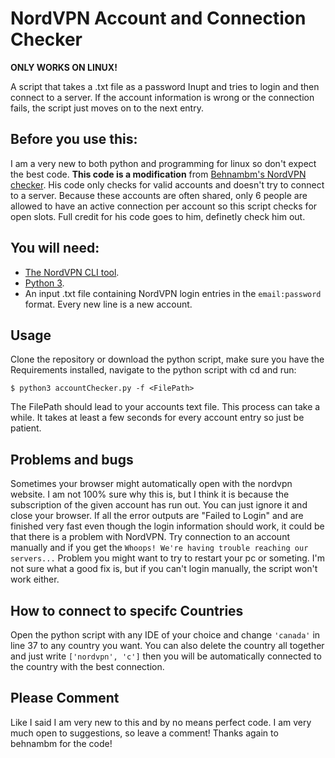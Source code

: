 # NordVPN Account and Connection Checker

**ONLY WORKS ON LINUX!**

A script that takes a .txt file as a password Inupt and tries to login and then connect to a server. If the account information is wrong or the connection fails, the script just moves on to the next entry.

## Before you use this:

I am a very new to both python and programming for linux so don't expect the best code. **This code is a modification** from [Behnambm's NordVPN checker](https://github.com/behnambm/nordvpn-checker). His code only checks for valid accounts and doesn't try to connect to a server. Because these accounts are often shared, only 6 people are allowed to have an active connection per account so this script checks for open slots. Full credit for his code goes to him, definetly check him out.

## You will need:

- [The NordVPN CLI tool](https://nordvpn.com/download/linux/).
- [Python 3](https://www.python.org/downloads/).
- An input .txt file containing NordVPN login entries in the  `email:password` format. Every new line is a new account.

## Usage

Clone the repository or download the python script, make sure you have the Requirements installed, navigate to the python script with cd and run:
```
$ python3 accountChecker.py -f <FilePath>
```

The FilePath should lead to your accounts text file. This process can take a while. It takes at least a few seconds for every account entry so just be patient. 
## Problems and bugs
Sometimes your browser might automatically open with the nordvpn website. I am not 100% sure why this is, but I think it is because the subscription of the given account has run out. You can just ignore it and close your browser. If all the error outputs are "Failed to Login" and are finished very fast even though the login information should work, it could be that there is a problem with NordVPN. Try connection to an account manually and if you get the `Whoops! We're having trouble reaching our servers...` Problem you might want to try to restart your pc or someting. I'm not sure what a good fix is, but if you can't login manually, the script won't work either.
## How to connect to specifc Countries
Open the python script with any IDE of your choice and change `'canada'` in line 37 to any country you want. You can also delete the country all together and just write `['nordvpn', 'c']` then you will be automatically connected to the country with the best connection.
## Please Comment
Like I said I am very new to this and by no means perfect code. I am very much open to suggestions, so leave a comment! Thanks again to behnambm for the code!
